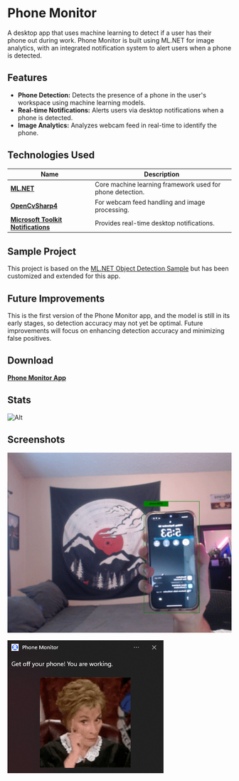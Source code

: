 # Phone Monitor

A desktop app that uses machine learning to detect if a user has their phone out during work. Phone Monitor is built using ML.NET for image analytics, with an integrated notification system to alert users when a phone is detected.

## Features

- **Phone Detection:** Detects the presence of a phone in the user's workspace using machine learning models.
- **Real-time Notifications:** Alerts users via desktop notifications when a phone is detected.
- **Image Analytics:** Analyzes webcam feed in real-time to identify the phone.

## Technologies Used
| Name | Description |
| ------------- | ------------- |
| **[ML.NET](https://github.com/dotnet/machinelearning)** | Core machine learning framework used for phone detection. |
| **[OpenCvSharp4](https://github.com/shimat/opencvsharp)** | For webcam feed handling and image processing. |
| **[Microsoft Toolkit Notifications](https://learn.microsoft.com/en-us/windows/communitytoolkit/notifications)** | Provides real-time desktop notifications. |

## Sample Project

This project is based on the [ML.NET Object Detection Sample](https://github.com/dotnet/machinelearning-samples/tree/main/samples/csharp/end-to-end-apps/ObjectDetection-Onnx) but has been customized and extended for this app.

## Future Improvements

This is the first version of the Phone Monitor app, and the model is still in its early stages, so detection accuracy may not yet be optimal. Future improvements will focus on enhancing detection accuracy and minimizing false positives.

## Download

**[Phone Monitor App](https://drive.google.com/drive/folders/1kwzoN1JZWbVvIdtDCghcexs1cvOzOJfJ?usp=sharing)**

## Stats
![Alt](https://repobeats.axiom.co/api/embed/2fd1c41410b87502978eb7096fbf9dee182a0101.svg "Repobeats analytics image")

## Screenshots

![image](/Documentation/Images/phone-detection.png)

![image](/Documentation/Images/notification.png)